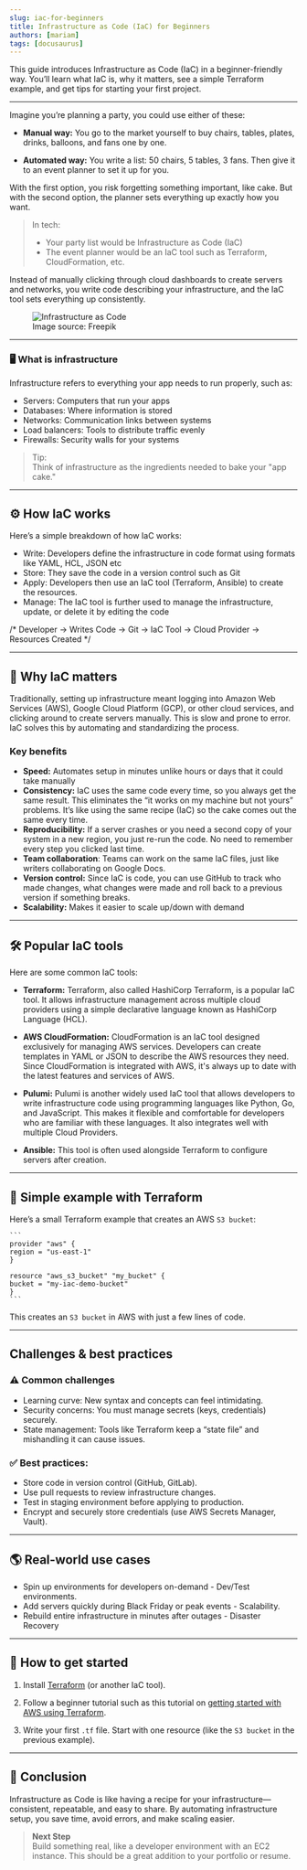 ```yaml
---
slug: iac-for-beginners
title: Infrastructure as Code (IaC) for Beginners
authors: [mariam]
tags: [docusaurus]
---
```


This guide introduces Infrastructure as Code (IaC) in a beginner-friendly way. You’ll learn what IaC is, why it matters, see a simple Terraform example, and get tips for starting your first project.

<!-- truncate -->

---

Imagine you’re planning a party, you could use either of these: 
- **Manual way:** You go to the market yourself to buy chairs, tables, plates, drinks, balloons, and fans one by one.

- **Automated way:** You write a list: 50 chairs, 5 tables, 3 fans. Then give it to an event planner to set it up for you.  

With the first option, you risk forgetting something important, like cake. But with the second option, the planner sets everything up exactly how you want.  

> In tech:  
> - Your party list would be Infrastructure as Code (IaC)  
> - The event planner would be an IaC tool such as Terraform, CloudFormation, etc.  


Instead of manually clicking through cloud dashboards to create servers and networks, you write code describing your infrastructure, and the IaC tool sets everything up consistently.  

<figure style={{ textAlign: "center" }}>
  <img 
    src="/img/blog/infrastructure-as-code.jpg" 
    alt="Infrastructure as Code" 
    style={{ width: "90%", borderRadius: "8px" }}
  />
  <figcaption style={{ fontSize: "0.9rem", color: "#666", marginTop: "8px" }}>
    Image source: Freepik 
  </figcaption>
</figure>

---

### 🖥️ What is infrastructure
Infrastructure refers to everything your app needs to run properly, such as:  
- Servers: Computers that run your apps
- Databases: Where information is stored
- Networks: Communication links between systems
- Load balancers: Tools to distribute traffic evenly
- Firewalls: Security walls for your systems

> Tip:  
> Think of infrastructure as the ingredients needed to bake your "app cake."  


---

## ⚙️ How IaC works 
Here’s a simple breakdown of how IaC works:  
- Write: Developers define the infrastructure in code format using formats like YAML, HCL, JSON etc
- Store: They save the code in a version control such as Git
- Apply: Developers then use an IaC tool (Terraform, Ansible) to create the resources. 
- Manage: The IaC tool is further used to manage the infrastructure, update, or delete it by editing the code  


/* Developer → Writes Code → Git → IaC Tool → Cloud Provider → Resources Created */


---

## 🚀 Why IaC matters
Traditionally, setting up infrastructure meant logging into Amazon Web Services (AWS), Google Cloud Platform (GCP), or other cloud services, and clicking around to create servers manually. This is slow and prone to error. 
IaC solves this by automating and standardizing the process.

### Key benefits
- **Speed:** Automates setup in minutes unlike hours or days that it could take manually
- **Consistency:** IaC uses the same code every time, so you always get the same result. This eliminates the “it works on my machine but not yours” problems. It’s like using the same recipe (IaC) so the cake comes out the same every time.
- **Reproducibility:**  If a server crashes or you need a second copy of your system in a new region, you just re-run the code. No need to remember every step you clicked last time.
- **Team collaboration**: Teams can work on the same IaC files, just like writers collaborating on Google Docs.
- **Version control:** Since IaC is code, you can use GitHub to track who made changes, what changes were made and roll back to a previous version if something breaks.
- **Scalability:** Makes it easier to scale up/down with demand


---

## 🛠️ Popular IaC tools 
Here are some common IaC tools:
- **Terraform:** Terraform, also called HashiCorp Terraform, is a popular IaC tool. It allows infrastructure management across multiple cloud providers using a simple declarative language known as HashiCorp Language (HCL). 

- **AWS CloudFormation:** CloudFormation is an IaC tool designed exclusively for managing AWS services. Developers can create templates in YAML or JSON to describe the AWS resources they need. Since CloudFormation is integrated with AWS, it's always up to date with the latest features and services of AWS.

- **Pulumi:** Pulumi is another widely used IaC tool that allows developers to write infrastructure code using programming languages like Python, Go, and JavaScript. This makes it flexible and comfortable for developers who are familiar with these languages. It also integrates well with multiple Cloud Providers. 

- **Ansible:** This tool is often used alongside Terraform to configure servers after creation.


---

## 📜 Simple example with Terraform
Here’s a small Terraform example that creates an AWS `S3 bucket`:

    ```       
    provider "aws" {
    region = "us-east-1"
    }

    resource "aws_s3_bucket" "my_bucket" {
    bucket = "my-iac-demo-bucket"
    }
    ```
This creates an `S3 bucket` in AWS with just a few lines of code.

---

## Challenges & best practices
### ⚠️ Common challenges
- Learning curve: New syntax and concepts can feel intimidating.
- Security concerns: You must manage secrets (keys, credentials) securely.
- State management: Tools like Terraform keep a “state file” and mishandling it can cause issues.

### ✅ Best practices:
- Store code in version control (GitHub, GitLab).
- Use pull requests to review infrastructure changes.
- Test in staging environment before applying to production.
- Encrypt and securely store credentials (use AWS Secrets Manager, Vault).


---

## 🌎 Real-world use cases
- Spin up environments for developers on-demand - Dev/Test environments.
- Add servers quickly during Black Friday or peak events - Scalability.
- Rebuild entire infrastructure in minutes after outages - Disaster Recovery


---

## 🏁 How to get started
1. Install [Terraform](https://developer.hashicorp.com/terraform/install) (or another IaC tool).

2. Follow a beginner tutorial such as this tutorial on [getting started with AWS using Terraform](https://developer.hashicorp.com/terraform/tutorials/aws-get-started).

3. Write your first `.tf` file. Start with one resource (like the `S3 bucket` in the previous example).

---

## 🎯 Conclusion
Infrastructure as Code is like having a recipe for your infrastructure—consistent, repeatable, and easy to share. By automating infrastructure setup, you save time, avoid errors, and make scaling easier.

> **Next Step**  
> Build something real, like a developer environment with an EC2 instance. This should be a great addition to your portfolio or resume.






